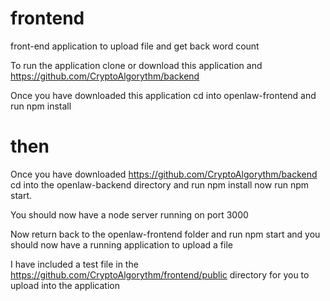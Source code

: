# frontend
front-end application to upload file and get back word count

To run the application clone or download this application and https://github.com/CryptoAlgorythm/backend

Once you have downloaded this application cd into openlaw-frontend and run npm install

# then

Once you have downloaded https://github.com/CryptoAlgorythm/backend cd into the openlaw-backend directory and run npm install
now run npm start.

You should now have a node server running on port 3000

Now return back to the openlaw-frontend folder and run npm start and you should now have a running application to upload a file

I have included a test file in the https://github.com/CryptoAlgorythm/frontend/public directory for you to upload into the application
